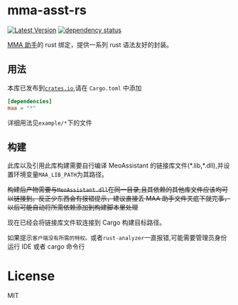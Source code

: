 # mma-asst-rs

[![Latest Version](https://img.shields.io/crates/v/maa.svg)](https://crates.io/crates/maa)
[![dependency status](https://deps.rs/repo/github/enpitsuLin/maa-asst-rs/status.svg)](https://deps.rs/repo/github/enpitsuLin/maa-asst-rs)

[MMA 助手](https://github.com/MaaAssistantArknights/MaaAssistantArknights)的 rust 绑定，提供一系列 rust 语法友好的封装。

## 用法

本库已发布到[`crates.io`](https://crates.io/crates/maa),请在 `Cargo.toml` 中添加

```toml
[dependencies]
maa = "*"
```

详细用法见`example/*`下的文件

## 构建

此库以及引用此库构建需要自行编译 MeoAssistant 的链接库文件(\*.lib,\*.dll),并设置环境变量`MAA_LIB_PATH`为其路径。

~~构建后产物需要与`MeoAssistant.dll`在同一目录,且其依赖的其他库文件应该均可以链接到。反正少东西会有报错提示，建议直接丢 MAA 助手文件夹底下就完事，以后可能自动将所需依赖添加到构建脚本里处理~~

现在已经会将链接库文件软连接到 Cargo 构建目标路径。

如果提示`客户端没有所需的特权。`或者`rust-analyzer`一直报错,可能需要管理员身份运行 IDE 或者 cargo 命令行

# License

MIT
